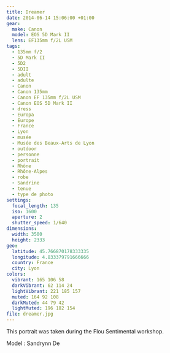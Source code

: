 ```yaml
---
title: Dreamer
date: 2014-06-14 15:06:00 +01:00
gear:
  make: Canon
  model: EOS 5D Mark II
  lens: EF135mm f/2L USM
tags:
  - 135mm f/2
  - 5D Mark II
  - 5D2
  - 5DII
  - adult
  - adulte
  - Canon
  - Canon 135mm
  - Canon EF 135mm f/2L USM
  - Canon EOS 5D Mark II
  - dress
  - Europa
  - Europe
  - France
  - Lyon
  - musée
  - Musée des Beaux-Arts de Lyon
  - outdoor
  - personne
  - portrait
  - Rhône
  - Rhône-Alpes
  - robe
  - Sandrine
  - tenue
  - type de photo
settings:
  focal_length: 135
  iso: 1600
  aperture: 2
  shutter_speed: 1/640
dimensions:
  width: 3500
  height: 2333
geo:
  latitude: 45.766870178333335
  longitude: 4.833379791666666
  country: France
  city: Lyon
colors:
  vibrant: 165 106 58
  darkVibrant: 62 114 24
  lightVibrant: 221 185 157
  muted: 164 92 108
  darkMuted: 44 79 42
  lightMuted: 196 182 154
file: dreamer.jpg
---
```


This portrait was taken during the Flou Sentimental workshop.

Model : Sandrynn De

